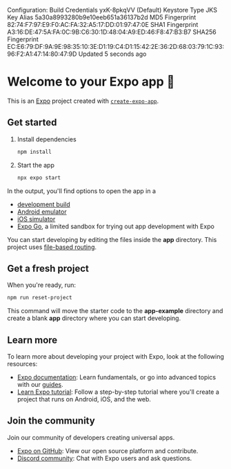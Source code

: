 Configuration: Build Credentials yxK-8pkqVV (Default)
Keystore
Type                JKS
Key Alias           5a30a8993280b9e10eeb651a36137b2d
MD5 Fingerprint     82:74:F7:97:E9:F0:AC:FA:32:A5:17:DD:01:97:47:0E
SHA1 Fingerprint    A3:16:DE:47:5A:FA:0C:9B:C6:30:1D:48:04:A9:ED:46:F8:47:B3:B7
SHA256 Fingerprint  EC:E6:79:DF:9A:9E:98:35:10:3E:D1:19:C4:D1:15:42:2E:36:2D:68:03:79:1C:93:96:F2:A1:47:14:80:47:9D
Updated             5 seconds ago

# Welcome to your Expo app 👋

This is an [Expo](https://expo.dev) project created with [`create-expo-app`](https://www.npmjs.com/package/create-expo-app).

## Get started

1. Install dependencies

   ```bash
   npm install
   ```

2. Start the app

   ```bash
   npx expo start
   ```

In the output, you'll find options to open the app in a

- [development build](https://docs.expo.dev/develop/development-builds/introduction/)
- [Android emulator](https://docs.expo.dev/workflow/android-studio-emulator/)
- [iOS simulator](https://docs.expo.dev/workflow/ios-simulator/)
- [Expo Go](https://expo.dev/go), a limited sandbox for trying out app development with Expo

You can start developing by editing the files inside the **app** directory. This project uses [file-based routing](https://docs.expo.dev/router/introduction).

## Get a fresh project

When you're ready, run:

```bash
npm run reset-project
```

This command will move the starter code to the **app-example** directory and create a blank **app** directory where you can start developing.

## Learn more

To learn more about developing your project with Expo, look at the following resources:

- [Expo documentation](https://docs.expo.dev/): Learn fundamentals, or go into advanced topics with our [guides](https://docs.expo.dev/guides).
- [Learn Expo tutorial](https://docs.expo.dev/tutorial/introduction/): Follow a step-by-step tutorial where you'll create a project that runs on Android, iOS, and the web.

## Join the community

Join our community of developers creating universal apps.

- [Expo on GitHub](https://github.com/expo/expo): View our open source platform and contribute.
- [Discord community](https://chat.expo.dev): Chat with Expo users and ask questions.
